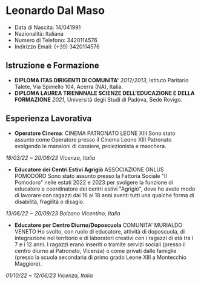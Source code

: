 # Leonardo Dal Maso

- Data di Nascita: 14/041991
- Nazionalità: Italiana
- Numero di Telefono: 3420114576
- Indirizzo Email: (+39) 3420114576

## Istruzione e Formazione
- **DIPLOMA ITAS DIRIGENTI DI COMUNITA'** *2012/2013*, Istituto Paritario Talete, Via Spiniello 104, Acerra (NA), Italia.
- **DIPLOMA LAUREA TRIENNNALE SCIENZE DELL'EDUCAZIONE E DELLA FORMAZIONE** *2021*, Università degli Studi di Padova, Sede Rovigo.

## Esperienza Lavorativa
- **Operatore Cinema**: CINEMA PATRONATO LEONE XIII
Sono stato assunto come Operatore presso il Cinema Leone XIII Patronato svolgendo le mansioni di cassiere, proiezionista e maschera.

*18/03/22 ~ 20/06/23 Vicenza, Italia*
- **Educatore dei Centri Estivi Agrigiò** ASSOCIAZIONE ONLUS POMODORO
Sono stato assunto presso la Fattoria Sociale "Il Pomodoro" nelle estati 2022 e 2023 per svolgere la funzione di educatore e coordinatore dei centri estivi "Agrigiò", dove ho avuto modo di lavorare con ragazzi dai 16 ai 18 anni aventi tutti una qualche forma di disabilità, fragilità o disagio.

*13/06/22 ~ 20/09/23 Bolzano Vicentino, Italia*
- **Educatore per Centro Diurno/Doposcuola** COMUNITA' MURIALDO VENETO
Ho svolto, con ruolo di educatore, attività di doposcuola, di integrazione nel territorio e di laboratori creativi con i ragazzi di età tra i 7 e i 12 anni. I ragazzi erano inseriti o tramite servizi sociali (presso il centro diurno al Patronato, Vicenza) o come privati dalle famiglie (presso la scuola secondaria di primo grado Leone XIII a Montecchio Maggiore).

*01/10/22 ~ 12/06/23 Vicenza, Italia*
